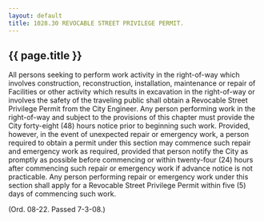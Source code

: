 ```yaml
---
layout: default 
title: 1028.30 REVOCABLE STREET PRIVILEGE PERMIT.
---
```


{{ page.title }}
----------------

All persons seeking to perform work activity in the right-of-way which
involves construction, reconstruction, installation, maintenance or
repair of Facilities or other activity which results in excavation in
the right-of-way or involves the safety of the traveling public shall
obtain a Revocable Street Privilege Permit from the City Engineer. Any
person performing work in the right-of-way and subject to the provisions
of this chapter must provide the City forty-eight (48) hours notice
prior to beginning such work. Provided, however, in the event of
unexpected repair or emergency work, a person required to obtain a
permit under this section may commence such repair and emergency work as
required, provided that person notify the City as promptly as possible
before commencing or within twenty-four (24) hours after commencing such
repair or emergency work if advance notice is not practicable. Any
person performing repair or emergency work under this section shall
apply for a Revocable Street Privilege Permit within five (5) days of
commencing such work.

(Ord. 08-22. Passed 7-3-08.)
